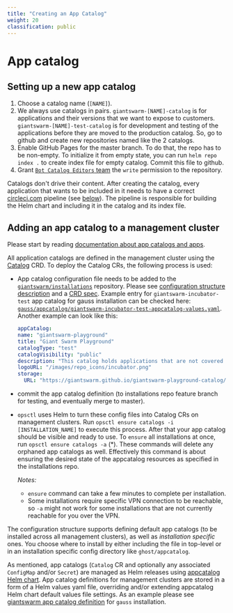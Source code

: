 ```yaml
---
title: "Creating an App Catalog"
weight: 20
classification: public
---
```


# App catalog

## Setting up a new app catalog

1. Choose a catalog name (`[NAME]`).
1. We always use catalogs in pairs. `giantswarm-[NAME]-catalog` is for applications and their versions
that we want to expose to customers. `giantswarm-[NAME]-test-catalog` is for development and testing
of the applications before they are moved to the production catalog. So, go to github and create new
repositories named like the 2 catalogs.
1. Enable GitHub Pages for the master branch. To do that, the repo has to be non-empty. To initialize
it from empty state, you can run `helm repo index .` to create index file for empty catalog. Commit this
file to github.
1. Grant [`Bot Catalog Editors` team](https://github.com/orgs/giantswarm/teams/bot-catalog-editors/repositories)
the `write` permission to the repository.

Catalogs don't drive their content. After creating the catalog, every application that wants to be included
in it needs to have a correct [circleci.com](https://circleci.com) pipeline (see [below](#adding-an-app-catalog-to-a-management-cluster)).
The pipeline is responsible for building the Helm chart and including it in the catalog and its index file.

## Adding an app catalog to a management cluster

Please start by reading [documentation about app catalogs and apps](https://github.com/giantswarm/giantswarm/blob/main/archive/archive-roadmap/MANAGED-SERVICES-CATALOG.MD).

All application catalogs are defined in the management cluster using the [Catalog](https://docs.giantswarm.io/vintage/use-the-api/management-api/crd/catalogs.application.giantswarm.io/) CRD. To deploy the Catalog CRs,
the following process is used:

- App catalog configuration file needs to be added to the [`giantswarm/installations`](https://github.com/giantswarm/installations)
  repository. Please see [configuration structure description](https://github.com/giantswarm/giantswarm/blob/main/archive/archive-roadmap/MANAGED-SERVICES-CATALOG.MD) and a
  [CRD spec](https://github.com/giantswarm/giantswarm/blob/main/archive/archive-roadmap/MANAGED-SERVICES-CATALOG.MD). Example entry for `giantswarm-incubator-test` app catalog
  for gauss installation can be checked here: [`gauss/appcatalog/giantswarm-incubator-test-appcatalog-values.yaml`](https://github.com/giantswarm/installations/blob/master/gauss/appcatalog/giantswarm-incubator-test-appcatalog-values.yaml).
  Another example can look like this:

  ```yaml
  appCatalog:
  name: "giantswarm-playground"
  title: "Giant Swarm Playground"
  catalogType: "test"
  catalogVisibility: "public"
  description: "This catalog holds applications that are not covered by any support plan. Still, we try to make them install and run on Giant Swarm smoothly!"
  logoURL: "/images/repo_icons/incubator.png"
  storage:
    URL: "https://giantswarm.github.io/giantswarm-playground-catalog/"
  ```

- commit the app catalog definition (to installations repo feature branch for testing, and eventually merge to master).
- `opsctl` uses Helm to turn these config files into Catalog CRs on management clusters. Run
  `opsctl ensure catalogs -i [INSTALLATION_NAME]` to execute this process.
  After that your app catalog should be visible and ready to use. To `ensure` all installations at once, run
  `opsctl ensure catalogs -a` (*). These commands
  will delete any orphaned app catalogs as well. Effectively this command
  is about ensuring the desired state of the appcatalog resources as specified in the installations repo.

  *Notes:*

  - `ensure` command can take a few minutes to complete per installation.
  - Some installations require specific VPN connection to be reachable, so `-a`
  might not work for some installations that are not currently reachable for you over the VPN.

The configuration structure supports defining default app catalogs (to be installed across all management clusters), as well as _installation specific_ ones. You choose where to install by either including the file in top-level or in an
installation specific config directory like `ghost/appcatalog`.

As mentioned, app catalogs (`Catalog` CR and optionally any associated `ConfigMap` and/or `Secret`) are managed as Helm
releases using [appcatalog Helm chart](https://github.com/giantswarm/appcatalog/tree/master/helm/appcatalog). App
catalog definitions for management clusters are stored in a form of a Helm values yaml file, overriding and/or extending appcatalog Helm chart default values file settings. As an example please see [giantswarm app catalog definition](https://github.com/giantswarm/installations/blob/master/gauss/appcatalog/giantswarm-appcatalog-values.yaml) for `gauss` installation.
